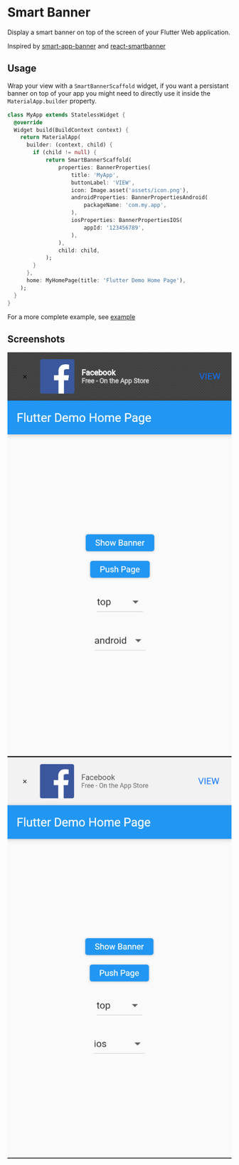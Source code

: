 # Smart Banner

Display a smart banner on top of the screen of your Flutter Web application.

Inspired by [smart-app-banner](https://github.com/kudago/smart-app-banner/) and [react-smartbanner](https://github.com/patw0929/react-smartbanner)

## Usage

Wrap your view with a `SmartBannerScaffold` widget, if you want a persistant banner on top of your app you might need to directly use it inside the `MaterialApp.builder` property.

```dart
class MyApp extends StatelessWidget {
  @override
  Widget build(BuildContext context) {
    return MaterialApp(
      builder: (context, child) {
        if (child != null) {
            return SmartBannerScaffold(
                properties: BannerProperties(
                    title: 'MyApp',
                    buttonLabel: 'VIEW',
                    icon: Image.asset('assets/icon.png'),
                    androidProperties: BannerPropertiesAndroid(
                        packageName: 'com.my.app',
                    ),
                    iosProperties: BannerPropertiesIOS(
                        appId: '123456789',
                    ),
                ),
                child: child,
            );
        }
      },
      home: MyHomePage(title: 'Flutter Demo Home Page'),
    );
  }
}
```

For a more complete example, see [example](./example/)

## Screenshots

![Android Style](screenshots/android_style.png)
![iOS Style](screenshots/ios_style.png)